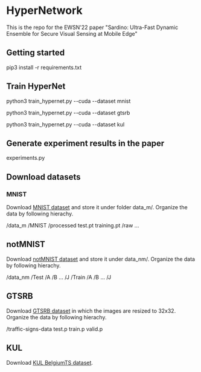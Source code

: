 # HyperNetwork

This is the repo for the EWSN'22 paper "Sardino: Ultra-Fast Dynamic Ensemble for Secure Visual Sensing at Mobile Edge"

## Getting started

pip3 install -r requirements.txt

## Train HyperNet

python3 train_hypernet.py --cuda --dataset mnist

python3 train_hypernet.py --cuda --dataset gtsrb

python3 train_hypernet.py --cuda --dataset kul

## Generate experiment results in the paper

experiments.py

## Download datasets

### MNIST

Download [MNIST dataset](http://yann.lecun.com/exdb/mnist/) and store it under folder data_m/. Organize the data by following hierachy.

/data_m
  /MNIST
    /processed
      test.pt
      training.pt
    /raw
      ...
      
## notMNIST
      
Download [notMNIST dataset](http://yaroslavvb.blogspot.com/2011/09/notmnist-dataset.html) and store it under data_nm/. Organize the data by following hierachy.

/data_nm
  /Test
    /A
    /B
    ...
    /J
  /Train
    /A
    /B
    ...
    /J
    
## GTSRB

Download [GTSRB dataset](https://d17h27t6h515a5.cloudfront.net/topher/2017/February/5898cd6f_traffic-signs-data/traffic-signs-data.zip) in which the images are resized to 32x32. Organize the data by following hierachy.

/traffic-signs-data
  test.p
  train.p
  valid.p

## KUL

Download [KUL BelgiumTS dataset](https://btsd.ethz.ch/shareddata/).
